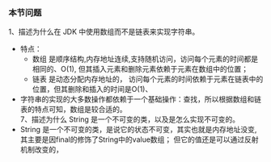 ### 本节问题
1、描述为什么在 JDK 中使用数组而不是链表来实现字符串。
- 特点：
    - 数组 是顺序结构,内存地址连续,支持随机访问，访问每个元素的时间都是相同的、O(1),
           但其插入元素和删除元素依赖于元素在数组中的位置；
    - 链表 是动态分配内存地址的， 访问每个元素的时间依赖于元素在链表中的位置，但其删除和插入的时间是O(1)、
- 字符串的实现的大多数操作都依赖于一个基础操作：查找，所以根据数组和链表的特点可知，数组是较合适的。    
7、描述为什么 String 是一个不可变的类，以及是怎么实现不可变的。
- String 是一个不可变的类，是说它的状态不可变，其实也就是内存地址没变,其主要是因final的修饰了String中的value数组；
  但它的值还是可以通过反射机制改变的，
